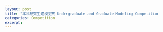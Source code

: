 ```yaml
---
layout: post
title: "本科研究生建模竞赛 Undergraduate and Graduate Modeling Competitions"
categories: Competition
excerpt:
---
```

